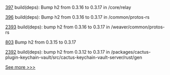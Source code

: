 
[397](https://github.com/hyperledger-labs/weaver-dlt-interoperability/pull/397) build(deps): Bump h2 from 0.3.16 to 0.3.17 in /core/relay

[396](https://github.com/hyperledger-labs/weaver-dlt-interoperability/pull/396) build(deps): Bump h2 from 0.3.16 to 0.3.17 in /common/protos-rs

[2393](https://github.com/hyperledger/cacti/pull/2393) build(deps): bump h2 from 0.3.16 to 0.3.17 in /weaver/common/protos-rs

[803](https://github.com/hyperledger/aries-vcx/pull/803) Bump h2 from 0.3.15 to 0.3.17

[2392](https://github.com/hyperledger/cacti/pull/2392) build(deps): bump h2 from 0.3.12 to 0.3.17 in /packages/cactus-plugin-keychain-vault/src/cactus-keychain-vault-server/rust/gen


[See more >>>](https://start-here.hyperledger.org/pull-requests)
